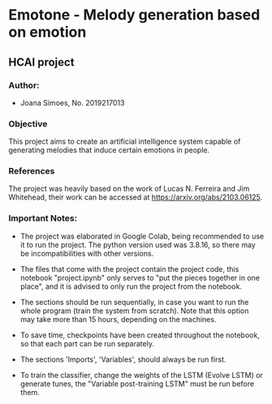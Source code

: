 # Emotone - Melody generation based on emotion
## HCAI project

### Author:
- Joana Simoes, No. 2019217013

### Objective
This project aims to create an artificial intelligence system capable of generating melodies that induce certain emotions in people.

### References

The project was heavily based on the work of Lucas N. Ferreira and Jim Whitehead, their work can be accessed at https://arxiv.org/abs/2103.06125.

### Important Notes:
- The project was elaborated in Google Colab, being recommended to use it to run the project. The python version used was 3.8.16, so there may be incompatibilities with other versions.

- The files that come with the project contain the project code, this notebook "project.ipynb" only serves to "put the pieces together in one place",  and it is advised to only run the project from the notebook.

- The sections should be run sequentially, in case you want to run the whole program (train the system from scratch). Note that this option may take more than 15 hours, depending on the machines. 

- To save time, checkpoints have been created throughout the notebook, so that each part can be run separately. 

- The sections 'Imports', 'Variables', should always be run first. 

- To train the classifier, change the weights of the LSTM (Evolve LSTM) or generate tunes, the "Variable post-training LSTM" must be run before them.
